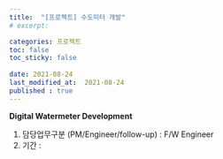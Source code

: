 ```yaml
---
title:  "[프로젝트] 수도미터 개발"
# excerpt: 

categories: 프로젝트
toc: false
toc_sticky: false
 
date: 2021-08-24
last_modified_at:  2021-08-24
published : true
---
```


**Digital Watermeter Development**

1. 담당업무구분 (PM/Engineer/follow-up) : F/W Engineer
2. 기간 : 
